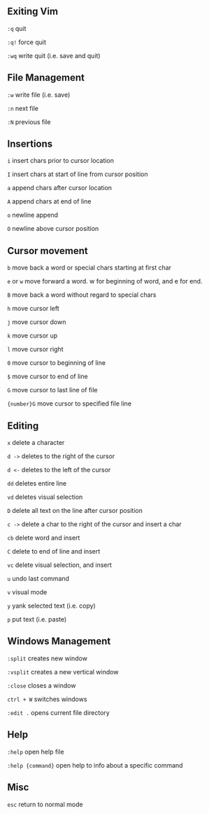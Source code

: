 ## Exiting Vim

`:q` quit

`:q!` force quit

`:wq` write quit (i.e. save and quit)

## File Management

`:w` write file (i.e. save)

`:n` next file

`:N` previous file

## Insertions

`i` insert chars prior to cursor location

`I` insert chars at start of line from cursor position

`a` append chars after cursor location

`A` append chars at end of line

`o` newline append

`O` newline above cursor position

## Cursor movement

`b` move back a word or special chars starting at first char

`e` or `w` move forward a word. w for beginning of word, and e for end.

`B` move back a word without regard to special chars

`h` move cursor left

`j` move cursor down

`k` move cursor up

`l` move cursor right

`0` move cursor to beginning of line

`$` move cursor to end of line

`G` move cursor to last line of file

`{number}G` move cursor to specified file line

## Editing

`x` delete a character

`d ->` deletes to the right of the cursor

`d <-` deletes to the left of the cursor

`dd` deletes entire line

`vd` deletes visual selection

`D` delete all text on the line after cursor position

`c ->` delete a char to the right of the cursor and insert a char

`cb` delete word and insert

`C` delete to end of line and insert

`vc` delete visual selection, and insert

`u` undo last command

`v` visual mode

`y` yank selected text (i.e. copy)

`p` put text (i.e. paste)

## Windows Management

`:split` creates new window

`:vsplit` creates a new vertical window

`:close` closes a window

`ctrl + W` switches windows

`:edit .` opens current file directory

## Help

`:help` open help file

`:help {command}` open help to info about a specific command

## Misc

`esc` return to normal mode
